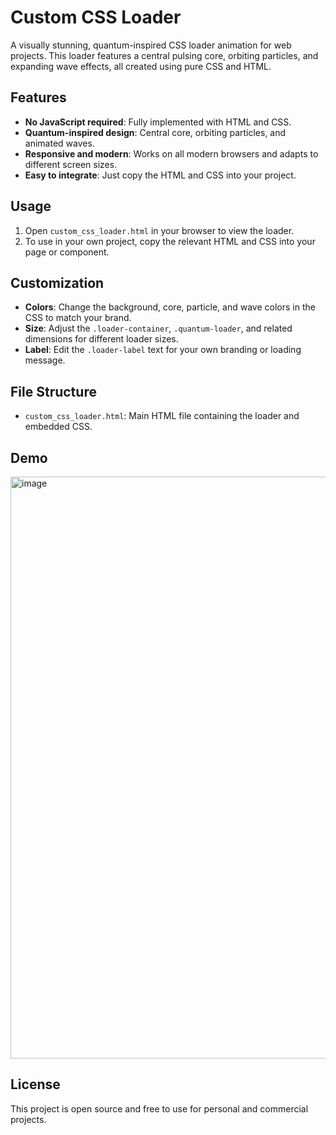 # Custom CSS Loader

A visually stunning, quantum-inspired CSS loader animation for web projects. This loader features a central pulsing core, orbiting particles, and expanding wave effects, all created using pure CSS and HTML.

## Features
- **No JavaScript required**: Fully implemented with HTML and CSS.
- **Quantum-inspired design**: Central core, orbiting particles, and animated waves.
- **Responsive and modern**: Works on all modern browsers and adapts to different screen sizes.
- **Easy to integrate**: Just copy the HTML and CSS into your project.

## Usage
1. Open `custom_css_loader.html` in your browser to view the loader.
2. To use in your own project, copy the relevant HTML and CSS into your page or component.

## Customization
- **Colors**: Change the background, core, particle, and wave colors in the CSS to match your brand.
- **Size**: Adjust the `.loader-container`, `.quantum-loader`, and related dimensions for different loader sizes.
- **Label**: Edit the `.loader-label` text for your own branding or loading message.

## File Structure
- `custom_css_loader.html`: Main HTML file containing the loader and embedded CSS.

## Demo
<img width="1907" height="931" alt="image" src="https://github.com/user-attachments/assets/934b013b-854e-4090-afb3-eaebc3b35692" />


## License
This project is open source and free to use for personal and commercial projects.
